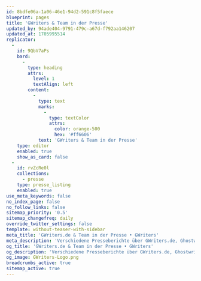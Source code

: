 ```yaml
---
id: 8bdfe06a-1a06-46e1-94d2-591c8f5faece
blueprint: pages
title: 'GWriters & Team in der Presse'
updated_by: 94ade404-9791-479c-a67d-f792aa146207
updated_at: 1705995514
replicator:
  -
    id: 9QbV7aPs
    bard:
      -
        type: heading
        attrs:
          level: 1
          textAlign: left
        content:
          -
            type: text
            marks:
              -
                type: textColor
                attrs:
                  color: orange-500
                  hex: '#ff6606'
            text: 'GWriters & Team in der Presse'
    type: editor
    enabled: true
    show_as_card: false
  -
    id: rvZcRe0l
    collections:
      - presse
    type: presse_listing
    enabled: true
use_meta_keywords: false
no_index_page: false
no_follow_links: false
sitemap_priority: '0.5'
sitemap_changefreq: daily
override_twitter_settings: false
template: without-teaser-with-sidebar
meta_title: 'GWriters.de & Team in der Presse • GWriters'
meta_description: 'Verschiedene Presseberichte über GWriters.de, Ghostwriting im Allgemeinen und seriöse Ghostwriter Agenturen.'
og_title: 'GWriters.de & Team in der Presse • GWriters'
og_description: 'Verschiedene Presseberichte über GWriters.de, Ghostwriting im Allgemeinen und seriöse Ghostwriter Agenturen.'
og_image: GWriters-Logo.png
breadcrumbs_active: true
sitemap_active: true
---
```

